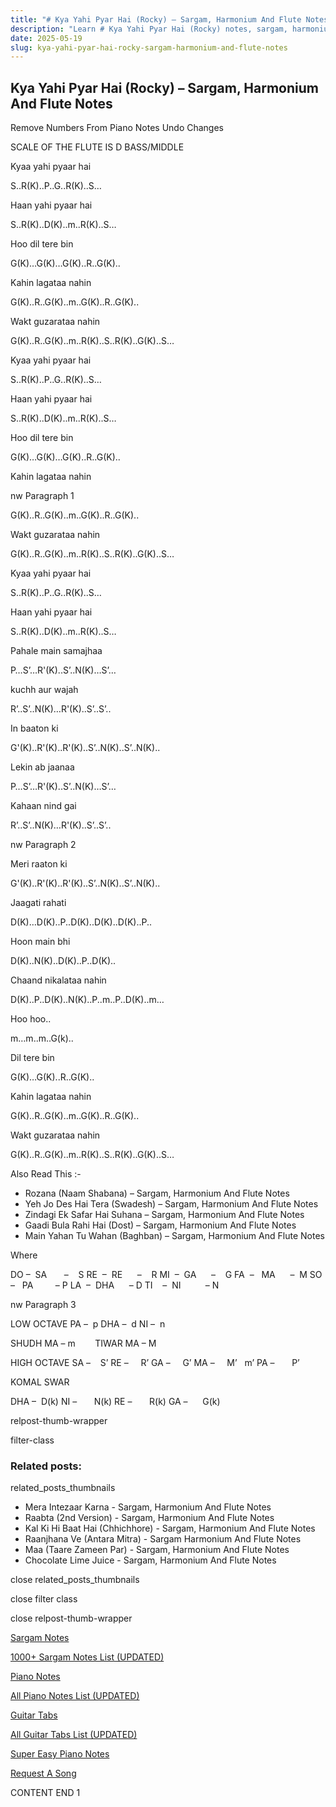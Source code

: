 ```yaml
---
title: "# Kya Yahi Pyar Hai (Rocky) – Sargam, Harmonium And Flute Notes"
description: "Learn # Kya Yahi Pyar Hai (Rocky) notes, sargam, harmonium notations and flute notes. Easy step-by-step tutorial for beginners."
date: 2025-05-19
slug: kya-yahi-pyar-hai-rocky-sargam-harmonium-and-flute-notes
---
```


## Kya Yahi Pyar Hai (Rocky) – Sargam, Harmonium And Flute Notes

Remove Numbers From Piano Notes
Undo Changes

SCALE OF THE FLUTE IS D BASS/MIDDLE

Kyaa yahi pyaar hai

S..R(K)..P..G..R(K)..S…

Haan yahi pyaar hai

S..R(K)..D(K)..m..R(K)..S…

Hoo dil tere bin

G(K)…G(K)…G(K)..R..G(K)..

Kahin lagataa nahin

G(K)..R..G(K)..m..G(K)..R..G(K)..

Wakt guzarataa nahin

G(K)..R..G(K)..m..R(K)..S..R(K)..G(K)..S…

Kyaa yahi pyaar hai

S..R(K)..P..G..R(K)..S…

Haan yahi pyaar hai

S..R(K)..D(K)..m..R(K)..S…

Hoo dil tere bin

G(K)…G(K)…G(K)..R..G(K)..

Kahin lagataa nahin

nw Paragraph 1

G(K)..R..G(K)..m..G(K)..R..G(K)..

Wakt guzarataa nahin

G(K)..R..G(K)..m..R(K)..S..R(K)..G(K)..S…

Kyaa yahi pyaar hai

S..R(K)..P..G..R(K)..S…

Haan yahi pyaar hai

S..R(K)..D(K)..m..R(K)..S…

Pahale main samajhaa

P…S’…R'(K)..S’..N(K)…S’…

kuchh aur wajah

R’..S’..N(K)…R'(K)..S’..S’..

In baaton ki

G'(K)..R'(K)..R'(K)..S’..N(K)..S’..N(K)..

Lekin ab jaanaa

P…S’…R'(K)..S’..N(K)…S’…

Kahaan nind gai

R’..S’..N(K)…R'(K)..S’..S’..

nw Paragraph 2

Meri raaton ki

G'(K)..R'(K)..R'(K)..S’..N(K)..S’..N(K)..

Jaagati rahati

D(K)…D(K)..P..D(K)..D(K)..D(K)..P..

Hoon main bhi

D(K)..N(K)..D(K)..P..D(K)..

Chaand nikalataa nahin

D(K)..P..D(K)..N(K)..P..m..P..D(K)..m…

Hoo hoo..

m…m..m..G(k)..

Dil tere bin

G(K)…G(K)..R..G(K)..

Kahin lagataa nahin

G(K)..R..G(K)..m..G(K)..R..G(K)..

Wakt guzarataa nahin

G(K)..R..G(K)..m..R(K)..S..R(K)..G(K)..S…

Also Read This :-

* Rozana (Naam Shabana) – Sargam, Harmonium And Flute Notes
* Yeh Jo Des Hai Tera (Swadesh) – Sargam, Harmonium And Flute Notes
* Zindagi Ek Safar Hai Suhana – Sargam, Harmonium And Flute Notes
* Gaadi Bula Rahi Hai (Dost) – Sargam, Harmonium And Flute Notes
* Main Yahan Tu Wahan (Baghban) – Sargam, Harmonium And Flute Notes

Where

DO –  SA       –    S
RE  –  RE      –    R
MI  –  GA      –    G
FA  –   MA      –  M
SO  –   PA         – P
LA  –  DHA      – D
TI    –  NI          – N

nw Paragraph 3

LOW OCTAVE
PA –  p
DHA –  d
NI –  n

SHUDH MA – m        TIWAR MA – M

HIGH OCTAVE
SA –    S’
RE –     R’
GA –     G’
MA –     M’   m’
PA –       P’

KOMAL SWAR

DHA –  D(k)
NI –       N(k)
RE –       R(k)
GA –      G(k)

relpost-thumb-wrapper

filter-class

### Related posts:

related_posts_thumbnails

* Mera Intezaar Karna - Sargam, Harmonium And Flute Notes
* Raabta (2nd Version) - Sargam, Harmonium And Flute Notes
* Kal Ki Hi Baat Hai (Chhichhore) - Sargam, Harmonium And Flute Notes
* Raanjhana Ve (Antara Mitra) - Sargam Harmonium And Flute Notes
* Maa (Taare Zameen Par) - Sargam, Harmonium And Flute Notes
* Chocolate Lime Juice - Sargam, Harmonium And Flute Notes

close related_posts_thumbnails

close filter class

close relpost-thumb-wrapper

[Sargam Notes](/sargam-notes.html)

[1000+ Sargam Notes List (UPDATED)](/all-songs-list-sargam-notes.html)

[Piano Notes](/piano-notes.html)

[All Piano Notes List (UPDATED)](/all-songs-list-piano-notes.html)

[Guitar Tabs](/guitar-tabs.html)

[All Guitar Tabs List (UPDATED)](/all-songs-list-guitar-tabs.html)

[Super Easy Piano Notes](https://studywall.in/)

[Request A Song](/request-a-song.html)

CONTENT END 1


